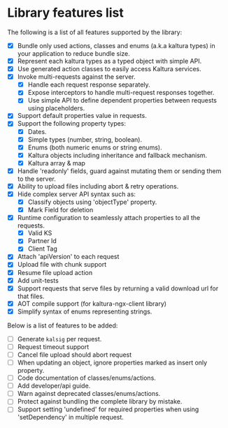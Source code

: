 # Library features list
The following is a list of all features supported by the library:

- [x] Bundle only used actions, classes and enums (a.k.a kaltura types) in your application to reduce bundle size.
- [x] Represent each kaltura types as a typed object with simple API.
- [x] Use generated action classes to easily access Kaltura services.
- [x] Invoke multi-requests against the server.
  - [x] Handle each request response separately.
  - [x] Expose interceptors to handle multi-request responses together.
  - [x] Use simple API to define dependent properties between requests using placeholders.
- [x] Support default properties value in requests.
- [x] Support the following property types:
   - [x] Dates.
   - [x] Simple types (number, string, boolean).
   - [x] Enums (both numeric enums or string enums).
   - [x] Kaltura objects including inheritance and fallback mechanism.
   - [x] Kaltura array & map
- [x] Handle 'readonly' fields, guard against mutating them or sending them to the server.
- [x] Ability to upload files including abort & retry operations.
- [x] Hide complex server API syntax such as:
   - [x] Classify objects using 'objectType' property.
   - [x] Mark Field for deletion
- [x] Runtime configuration to seamlessly attach properties to all the requests.
   - [x] Valid KS
   - [x] Partner Id
   - [x] Client Tag
- [x] Attach 'apiVersion' to each request
- [x] Upload file with chunk support
- [x] Resume file upload action
- [x] Add unit-tests
- [x] Support requests that serve files by returning a valid download url for that files.
- [x] AOT compile support (for kaltura-ngx-client library)
- [x] Simplify syntax of enums representing strings.

 Below is a list of features to be added:
- [ ] Generate `kalsig` per request.
- [ ] Request timeout support
- [ ] Cancel file upload should abort request
- [ ] When updating an object, ignore properties marked as insert only property.
- [ ] Code documentation of classes/enums/actions.
- [ ] Add developer/api guide.
- [ ] Warn against deprecated classes/enums/actions.
- [ ] Protect against bundling the complete library by mistake.
- [ ] Support setting 'undefined' for required properties when using 'setDependency' in multiple request.
